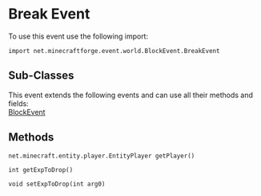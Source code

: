 # Break Event

To use this event use the following import:
```groovy:no-line-numbers
import net.minecraftforge.event.world.BlockEvent.BreakEvent
```

## Sub-Classes
This event extends the following events and can use all their methods and fields: <br>
[BlockEvent](block_event.md)

## Methods
```groovy:no-line-numbers
net.minecraft.entity.player.EntityPlayer getPlayer()
```

```groovy:no-line-numbers
int getExpToDrop()
```

```groovy:no-line-numbers
void setExpToDrop(int arg0)
```
